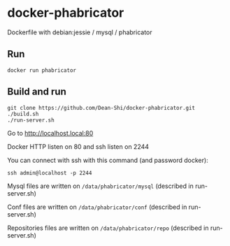 docker-phabricator
==================
Dockerfile with debian:jessie / mysql / phabricator


Run
----
```
docker run phabricator
```

Build and run
---------------

```
git clone https://github.com/Dean-Shi/docker-phabricator.git
./build.sh
./run-server.sh
````

Go to http://localhost.local:80

Docker HTTP listen on 80 and ssh listen on 2244

You can connect with ssh with this command (and password docker): 
```
ssh admin@localhost -p 2244
```

Mysql files are written on `/data/phabricator/mysql` (described in run-server.sh)

Conf files are written on `/data/phabricator/conf` (described in run-server.sh)

Repositories files are written on `/data/phabricator/repo` (described in run-server.sh)

